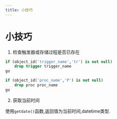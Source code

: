 ```yaml
---
title: 小技巧
---
```


# 小技巧

1. 检查触发器或存储过程是否已存在
```sql
if (object_id('trigger_name','tr') is not null)
    drop trigger trigger_name
go

if (object_id('proc_name','P') is not null)
    drop proc proc_name
go
```

2. 获取当前时间

使用`getdate()`函数,返回值为当前时间,datetime类型.